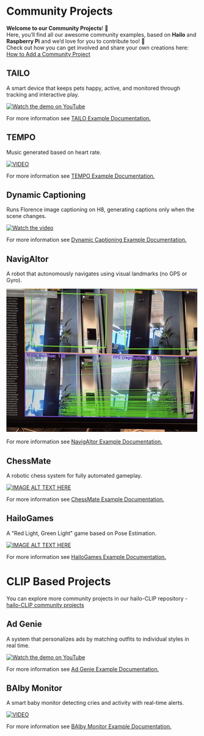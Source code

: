 # Community Projects

**Welcome to our Community Projects**! 🎉  
Here, you’ll find all our awesome community examples, based on **Hailo** and **Raspberry Pi** and we’d love for you to contribute too! 🚀  
Check out how you can get involved and share your own creations here: 
[How to Add a Community Project](../doc/contributing-community-project.md)

## TAILO
A smart device that keeps pets happy, active, and monitored through tracking and interactive play.

[![Watch the demo on YouTube](https://img.youtube.com/vi/dAok4_63W8E/0.jpg)](https://youtu.be/dAok4_63W8E)

For more information see [TAILO Example Documentation.](TAILO/README.md)

## TEMPO

Music generated based on heart rate.

[![VIDEO](https://img.youtube.com/vi/xX3PSgciWHs/0.jpg)](https://www.youtube.com/watch?v=xX3PSgciWHs)

For more information see [TEMPO Example Documentation.](TEMPO/README.md)


## Dynamic Captioning

Runs Florence image captioning on H8, generating captions only when the scene changes.

[![Watch the video](https://img.youtube.com/vi/nhMLRAJMgh0/0.jpg)](https://youtube.com/shorts/nhMLRAJMgh0?feature=share)

For more information see [Dynamic Captioning Example Documentation.](dynamic_captioning/README.md)

## NavigAItor

A robot that autonomously navigates using visual landmarks (no GPS or Gyro).

![AI Frames Match](Navigator/resources/frame_compare.jpg)


For more information see [NavigAItor Example Documentation.](Navigator/README.md)


## ChessMate

A robotic chess system for fully automated gameplay.

[![IMAGE ALT TEXT HERE](https://img.youtube.com/vi/YMOs-p2F7OY/0.jpg)](https://www.youtube.com/watch?v=YMOs-p2F7OY)

For more information see [ChessMate Example Documentation.](RoboChess/README.md)


## HailoGames

A "Red Light, Green Light" game based on Pose Estimation.

[![IMAGE ALT TEXT HERE](https://img.youtube.com/vi/TxlH3vfFT-g/hqdefault.jpg)](https://youtube.com/shorts/TxlH3vfFT-g?si=21905bCQhv52vQm4)

For more information see [HailoGames Example Documentation.](sailted_fish/README.md)


# CLIP Based Projects
You can explore more community projects in our hailo-CLIP repository -  
[hailo-CLIP community projects](https://github.com/hailo-ai/hailo-CLIP/blob/main/community_projects/community_projects.md)

## Ad Genie
A system that personalizes ads by matching outfits to individual styles in real time.

[![Watch the demo on YouTube](https://img.youtube.com/vi/_PN4cdiFKmw/0.jpg)](<https://youtu.be/_PN4cdiFKmw>)

For more information see [Ad Genie Example Documentation.](https://github.com/hailo-ai/hailo-CLIP/blob/main/community_projects/ad_genie/README.md)


## BAIby Monitor

A smart baby monitor detecting cries and activity with real-time alerts.

[![VIDEO](https://img.youtube.com/vi/sXgL5g_A-u0/0.jpg)](https://youtu.be/sXgL5g_A-u0)

For more information see [BAIby Monitor Example Documentation.](https://github.com/hailo-ai/hailo-CLIP/blob/main/community_projects/baiby_monitor/README.md)


